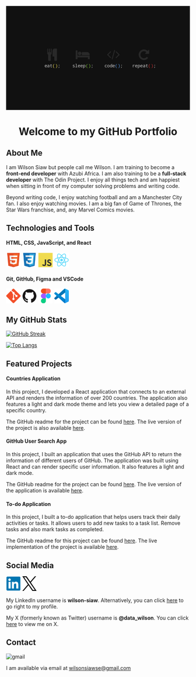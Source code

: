 <div id="header" align="center" width=100%>
  <img src="wallpaperflare.com_wallpaper.jpg">
</div>

<h1 align="center">Welcome to my GitHub Portfolio</h1>

<h2>About Me</h2>
<p>
  I am Wilson Siaw but people call me Wilson. I am training to become a <strong>front-end developer</strong> with Azubi Africa. I am also training to be
  a <strong>full-stack developer</strong> with The Odin Project. I enjoy all things tech and am happiest when sitting in front of my
  computer solving problems and writing code.
</p>
<p>
  Beyond writing code, I enjoy watching football and am a Manchester City fan. I also enjoy watching movies. I am a big fan of Game of Thrones,
  the Star Wars franchise, and, any Marvel Comics movies.
</p>

<h2>Technologies and Tools</h2>
<h4>HTML, CSS, JavaScript, and React</h4>
<div>
  <img src="https://github.com/devicons/devicon/blob/master/icons/html5/html5-original.svg" width=40 height=40>
  <img src="https://github.com/devicons/devicon/blob/master/icons/css3/css3-original.svg" width=40 height=40>
  <img src="https://github.com/devicons/devicon/blob/master/icons/javascript/javascript-original.svg" width=40 height=40>
  <img src="https://github.com/devicons/devicon/blob/master/icons/react/react-original.svg" width=40 height=40>
</div>
<h4>Git, GitHub, Figma and VSCode</h4>
<div>
  <img src="https://github.com/devicons/devicon/blob/master/icons/git/git-original.svg" width=40 height=40>
  <img src="https://github.com/devicons/devicon/blob/master/icons/github/github-original.svg" width=40 height=40>
  <img src="https://github.com/devicons/devicon/blob/master/icons/figma/figma-original.svg" width=40 height=40>
  <img src="https://github.com/devicons/devicon/blob/master/icons/vscode/vscode-original.svg" width=40 height=40>
</div>

<h2>My GitHub Stats</h2>

[![GitHub Streak](http://github-readme-streak-stats.herokuapp.com?user=wilsonsiaw&theme=dark&hide_border=true&exclude_days=Sun)](https://git.io/streak-stats)

[![Top Langs](https://github-readme-stats.vercel.app/api/top-langs/?username=wilsonsiaw&theme=dark&show)](https://github.com/anuraghazra/github-readme-stats)

<h2>Featured Projects</h2>

<h4>Countries Application</h4>
<p>
  In this project, I developed a React application that connects to an external API and renders the information of over 200 countries. The application also features
  a light and dark mode theme and lets you view a detailed page of a specific country.
</p>

The GitHub readme for the project can be found [here](https://github.com/wilsonsiaw/countries_application). The live version of the project is also available [here](https://countries-application-one.vercel.app/).

<h4>GitHub User Search App</h4>
<p>
  In this project, I built an application that uses the GitHub API to return the information of different users of GitHub. The application was built using React and can render
  specific user information. It also features a light and dark mode.
</p>

The GitHub readme for the project can be found [here](https://github.com/wilsonsiaw/github_user_search_app). The live version of the application is
available [here](https://github-user-search-app-ten-pearl.vercel.app/).

<h4>To-do Application</h4>
<p>
  In this project, I built a to-do application that helps users track their daily activities or tasks. It allows users to add new tasks to a task list. Remove tasks and also mark tasks as   
  completed. 
</p>

The GitHub readme for this project can be found [here](https://github.com/wilsonsiaw/ToDo-Application). The live implementation of the project is available [here](https://todo-application-iota-topaz.vercel.app/).


<h2>Social Media</h2>
<div>
  <img src="https://github.com/devicons/devicon/blob/master/icons/linkedin/linkedin-original.svg" width=40 height=40>
  <img src="https://github.com/devicons/devicon/blob/master/icons/twitter/twitter-original.svg" width=40 height=40>
</div>

My LinkedIn username is **wilson-siaw**. Alternatively, you can click [here](https://www.linkedin.com/in/wilson-siaw/) to go right to my profile.

My X (formerly known as Twitter) username is **@data_wilson**. You can click [here](https://twitter.com/data_wilson) to view me on X.

<h2>Contact</h2>

![gmail](https://img.shields.io/badge/Gmail-D14836?style=for-the-badge&logo=gmail&logoColor=white)

I am available via email at wilsonsiawse@gmail.com 
